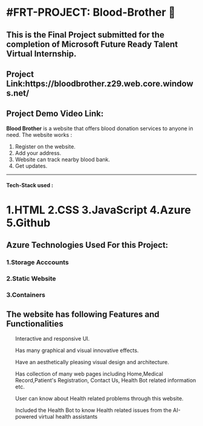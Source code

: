 <h1>#FRT-PROJECT: Blood-Brother 🏥</h1>
<h2>This is the Final Project submitted for the completion  of Microsoft Future Ready Talent Virtual Internship.</h2>

<h2>Project Link:https://bloodbrother.z29.web.core.windows.net/</h2>
<h2>Project Demo Video Link:</h2>

**Blood Brother** is a website that offers blood donation services to anyone in need. The website works :

1. Register on the website.
2. Add your address.
3. Website can track nearby blood bank.
4. Get updates.

<hr>

#### Tech-Stack used :

<h1>1.HTML
2.CSS
3.JavaScript
4.Azure
5.Github</h1>

 <h2> Azure Technologies Used For this Project:</h2>
  <h3>1.Storage Acccounts</h3>
  <h3>2.Static Website</h3>
  <h3>3.Containers</h3>

  <h2>The website has following Features and Functionalities</h2>
<ul>Interactive and responsive UI.</ul>
<ul>Has many graphical and visual innovative effects.</ul>
<ul>Have an aesthetically pleasing visual design and architecture.</ul>
<ul>Has collection of many web pages including Home,Medical Record,Patient's Registration, Contact Us, Health Bot related information etc.</ul>
<ul>User can know about Health related problems through this website.</ul>
<ul>Included the Health Bot to know Health related issues from the AI-powered virtual health assistants</ul>
